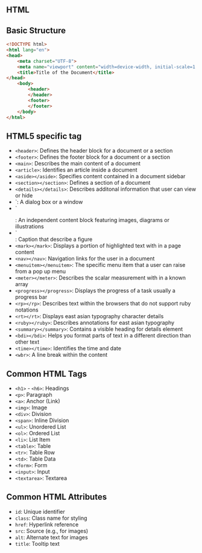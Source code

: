 ## HTML
## Basic Structure

```html
<!DOCTYPE html>
<html lang="en">
<head>
    <meta charset="UTF-8">
    <meta name="viewport" content="width=device-width, initial-scale=1.0">
    <title>Title of the Document</title>
</head>
    <body>
        <header>
        </header>
        <footer>
        </footer>
    </body>
</html>
```
## HTML5 specific tag
- `<header>`: Defines the header block for a document or a section
- `<footer>`: Defines the footer block for a document or a section
- `<main>`: Describes the main content of a document
- `<article>`: Identifies an article inside a document
- `<aside></aside>`: Specifies content contained in a document sidebar
- `<section></section>`: Defines a section of a document
- `<details></details>`: Describes additonal information that user can view or hide
- `<dialog></dialog>: A dialog box or a window
- `<figure></figure>: An independent content block featuring images, diagrams or illustrations
- `<figcaption></figcaption>: Caption that describe a figure
- `<mark></mark>`: Displays a portion of highlighted text with in a page content
- `<nav></nav>`: Navigation links for the user in a document
- `<menuitem></menuitem>`: The specific menu item that a user can raise from a pop up menu
- `<meter></meter>`: Describes the scalar measurement with in a known array
- `<progress></progress>`: Displays the progress of a task usually a progress bar
- `<rp></rp>`: Describes text within the browsers that do not support ruby notations
- `<rt></rt>`: Displays east asian typography character details
- `<ruby></ruby>`: Describes annotations for east asian typography
- `<summary></summary>`: Contains a visible heading for details element
- `<bdi></bdi>`: Helps you format parts of text in a different direction than other text
- `<time></time>`: Identifies the time and date
- `<wbr>`: A line break within the content
## Common HTML Tags

- `<h1>` - `<h6>`: Headings 
- `<p>`: Paragraph
- `<a>`: Anchor (Link)
- `<img>`: Image
- `<div>`: Division
- `<span>`: Inline Division
- `<ul>`: Unordered List
- `<ol>`: Ordered List
- `<li>`: List Item
- `<table>`: Table
- `<tr>`: Table Row
- `<td>`: Table Data
- `<form>`: Form
- `<input>`: Input
- `<textarea>`: Textarea

## Common HTML Attributes

- `id`: Unique identifier
- `class`: Class name for styling
- `href`: Hyperlink reference
- `src`: Source (e.g., for images)
- `alt`: Alternate text for images
- `title`: Tooltip text